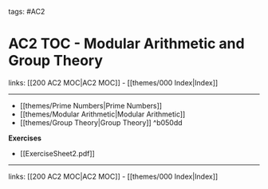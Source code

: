 tags: #AC2

# AC2 TOC - Modular Arithmetic and Group Theory

links: [[200 AC2 MOC|AC2 MOC]] - [[themes/000 Index|Index]]

---

- [[themes/Prime Numbers|Prime Numbers]]
- [[themes/Modular Arithmetic|Modular Arithmetic]]
- [[themes/Group Theory|Group Theory]] ^b050dd

**Exercises**

- [[ExerciseSheet2.pdf]]

---
links: [[200 AC2 MOC|AC2 MOC]] - [[themes/000 Index|Index]]